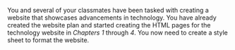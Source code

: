 <!--practice-->
You and several of your classmates have been tasked with creating a website that showcases advancements in technology. You have already created the website plan and started creating the HTML pages for the technology website in *Chapters 1* through *4*. You now need to create a style sheet to format the website.
<!--
{
    "CopyExercise": {
        "name": "Chapter 4 YT03",
        "copyTarget": "/chapter4/yt03/student/*",
        "pasteTarget": "./"
    }
}
-->